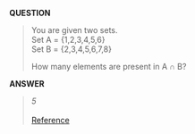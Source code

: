 [comment]: <> (Written: 19-Mar-2020)

<b> QUESTION </b>
> You are given two sets. <br>
> Set A = {1,2,3,4,5,6} <br>
> Set B = {2,3,4,5,6,7,8} <br>
>
> How many elements are present in A &#8745; B?<br>

<b> ANSWER </b><br>
> _5_ <br><br>
> [Reference](https://www.geeksforgeeks.org/set-operations/)

